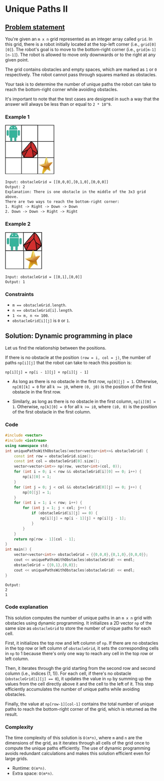# Unique Paths II

## [Problem statement](https://leetcode.com/problems/unique-paths-ii/)

You're given an `m x n` grid represented as an integer array called `grid`. In this grid, there is a robot initially located at the top-left corner (i.e., `grid[0][0]`). The robot's goal is to move to the bottom-right corner (i.e., `grid[m-1][n-1]`). The robot is allowed to move only downwards or to the right at any given point.

The grid contains obstacles and empty spaces, which are marked as `1` or `0` respectively. The robot cannot pass through squares marked as obstacles.

Your task is to determine the number of unique paths the robot can take to reach the bottom-right corner while avoiding obstacles.

It's important to note that the test cases are designed in such a way that the answer will always be less than or equal to `2 * 10^9`. 

### Example 1
![The obstacle grid of Example 1](05_DP_63_robot1.jpg)

```text
Input: obstacleGrid = [[0,0,0],[0,1,0],[0,0,0]]
Output: 2
Explanation: There is one obstacle in the middle of the 3x3 grid above.
There are two ways to reach the bottom-right corner:
1. Right -> Right -> Down -> Down
2. Down -> Down -> Right -> Right
```

### Example 2
![The obstacle grid of Example 2](05_DP_63_robot2.jpg)
```text
Input: obstacleGrid = [[0,1],[0,0]]
Output: 1
``` 

### Constraints

* `m == obstacleGrid.length`.
* `n == obstacleGrid[i].length`.
* `1 <= m, n <= 100`.
* `obstacleGrid[i][j]` is `0` or `1`.

## Solution: Dynamic programming in place

Let us find the relationship between the positions.

If there is no obstacle at the position `(row = i, col = j)`, the number of paths `np[i][j]` that the robot can take to reach this position is:

```text
np[i][j] = np[i - 1][j] + np[i][j - 1]
```

* As long as there is no obstacle in the first row, `np[0][j] = 1`. Otherwise, `np[0][k] = 0` for all `k >= j0`, where `(0, j0)` is the position of the first obstacle in the first row.

* Similarly, as long as there is no obstacle in the first column, `np[i][0] = 1`. Otherwise, `np[k][0] = 0` for all `k >= i0`, where `(i0, 0)` is the position of the first obstacle in the first column.

### Code
```cpp
#include <vector>
#include <iostream>
using namespace std;
int uniquePathsWithObstacles(vector<vector<int>>& obstacleGrid) {
    const int row = obstacleGrid.size();
    const int col = obstacleGrid[0].size();
    vector<vector<int>> np(row, vector<int>(col, 0));    
    for (int i = 0; i < row && obstacleGrid[i][0] == 0; i++) {
        np[i][0] = 1;
    }    
    for (int j = 0; j < col && obstacleGrid[0][j] == 0; j++) {
        np[0][j] = 1;
    }
    for (int i = 1; i < row; i++) {
        for (int j = 1; j < col; j++) {
            if (obstacleGrid[i][j] == 0) {
                np[i][j] = np[i - 1][j] + np[i][j - 1];
            }
        }
    }
    return np[row - 1][col - 1]; 
}
int main() {
    vector<vector<int>> obstacleGrid = {{0,0,0},{0,1,0},{0,0,0}};
    cout << uniquePathsWithObstacles(obstacleGrid) << endl;
    obstacleGrid = {{0,1},{0,0}};
    cout << uniquePathsWithObstacles(obstacleGrid) << endl;
}
```
```text
Output:
2
1
```

### Code explanation

This solution computes the number of unique paths in an `m x n` grid with obstacles using dynamic programming. It initializes a 2D vector `np` of the same size as `obstacleGrid` to store the number of unique paths for each cell.

First, it initializes the top row and left column of `np`. If there are no obstacles in the top row or left column of `obstacleGrid`, it sets the corresponding cells in `np` to 1 because there's only one way to reach any cell in the top row or left column.

Then, it iterates through the grid starting from the second row and second column (i.e., indices (1, 1)). For each cell, if there's no obstacle (`obstacleGrid[i][j] == 0`), it updates the value in `np` by summing up the values from the cell directly above it and the cell to the left of it. This step efficiently accumulates the number of unique paths while avoiding obstacles.

Finally, the value at `np[row-1][col-1]` contains the total number of unique paths to reach the bottom-right corner of the grid, which is returned as the result.

### Complexity
The time complexity of this solution is `O(m*n)`, where `m` and `n` are the dimensions of the grid, as it iterates through all cells of the grid once to compute the unique paths efficiently. The use of dynamic programming avoids redundant calculations and makes this solution efficient even for large grids.

* Runtime: `O(m*n)`.
* Extra space: `O(m*n)`.
